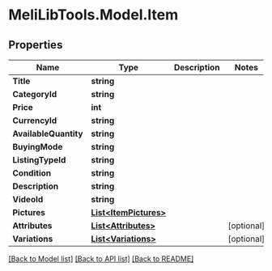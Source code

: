 # MeliLibTools.Model.Item
## Properties

Name | Type | Description | Notes
------------ | ------------- | ------------- | -------------
**Title** | **string** |  | 
**CategoryId** | **string** |  | 
**Price** | **int** |  | 
**CurrencyId** | **string** |  | 
**AvailableQuantity** | **string** |  | 
**BuyingMode** | **string** |  | 
**ListingTypeId** | **string** |  | 
**Condition** | **string** |  | 
**Description** | **string** |  | 
**VideoId** | **string** |  | 
**Pictures** | [**List&lt;ItemPictures&gt;**](ItemPictures.md) |  | 
**Attributes** | [**List&lt;Attributes&gt;**](Attributes.md) |  | [optional] 
**Variations** | [**List&lt;Variations&gt;**](Variations.md) |  | [optional] 

[[Back to Model list]](../README.md#documentation-for-models) [[Back to API list]](../README.md#documentation-for-api-endpoints) [[Back to README]](../README.md)

